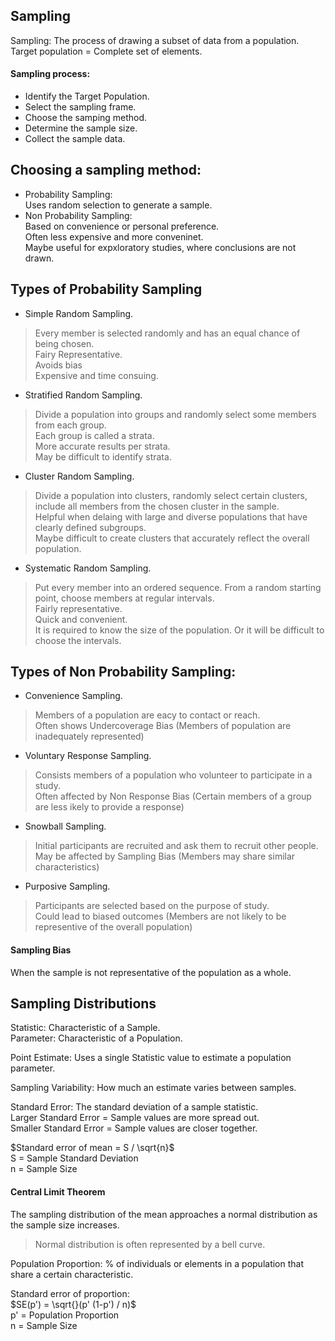 ## Sampling

Sampling: The process of drawing a subset of data from a population.  
Target population = Complete set of elements.  

#### Sampling process:

* Identify the Target Population.
* Select the sampling frame.
* Choose the samping method.
* Determine the sample size.
* Collect the sample data.

## Choosing a sampling method:
* Probability Sampling:  
Uses random selection to generate a sample.
* Non Probability Sampling:  
Based on convenience or personal preference.  
Often less expensive and more conveninet.  
Maybe useful for expxloratory studies, where conclusions are not drawn.  

## Types of Probability Sampling
* Simple Random Sampling.
> Every member is selected randomly and has an equal chance of being chosen.  
Fairy Representative.  
Avoids bias  
Expensive and time consuing.  

* Stratified Random Sampling.
> Divide a population into groups and randomly select some members from each group.  
Each group is called a strata.  
More accurate results per strata.  
May be difficult to identify strata.

* Cluster Random Sampling.
> Divide a population into clusters, randomly select certain clusters, include all members from the chosen cluster in the sample.  
Helpful when delaing with large and diverse populations that have clearly defined subgroups.  
Maybe difficult to create clusters that accurately reflect the overall population. 

* Systematic Random Sampling.
> Put every member into an ordered sequence. From a random starting point, choose members at regular intervals.  
Fairly representative.  
Quick and convenient.  
It is required to know the size of the population. Or it will be difficult to choose the intervals.


## Types of Non Probability Sampling:
* Convenience Sampling.
> Members of a population are eacy to contact or reach.  
Often shows Undercoverage Bias (Members of population are inadequately represented)
* Voluntary Response Sampling. 
> Consists members of a population who volunteer to participate in a study.  
Often affected by Non Response Bias (Certain members of a group are less ikely to provide a response)
* Snowball Sampling.
> Initial participants are recruited and ask them to recruit other people.  
May be affected by Sampling Bias (Members may share similar characteristics)
* Purposive Sampling.
> Participants are selected based on the purpose of study.  
Could lead to biased outcomes (Members are not likely to be representive of the overall population)

#### Sampling Bias
When the sample is not representative of the population as a whole.  

## Sampling Distributions

Statistic: Characteristic of a Sample.  
Parameter: Characteristic of a Population.  

Point Estimate: Uses a single Statistic value to estimate a population parameter.  

Sampling Variability: How much an estimate varies between samples.  

Standard Error: The standard deviation of a sample statistic.  
Larger Standard Error = Sample values are more spread out.  
Smaller Standard Error = Sample values are closer together.  

$Standard error of mean = S / \sqrt{n}$  
S = Sample Standard Deviation  
n = Sample Size

#### Central Limit Theorem

The sampling distribution of the mean approaches a normal distribution as the sample size increases.  
> Normal distribution is often represented by a bell curve.  

Population Proportion: % of individuals or elements in a population that share a certain characteristic.  

Standard error of proportion:  
$SE(p') = \sqrt{}(p' (1-p') / n)$  
p' = Population Proportion  
n = Sample Size  
